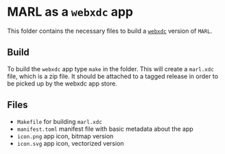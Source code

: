 # MARL as a `webxdc` app

This folder contains the necessary files to build a [`webxdc`](https://webxdc.org) version of `MARL`.

## Build

To build the `webxdc` app type `make` in the folder. This will create a `marl.xdc` file, which is a zip file. It should be attached to a tagged release in order to be picked up by the webxdc app store.

## Files

* `Makefile` for building `marl.xdc`
* `manifest.toml` manifest file with basic metadata about the app
* `icon.png` app icon, bitmap version
* `icon.svg` app icon, vectorized version
